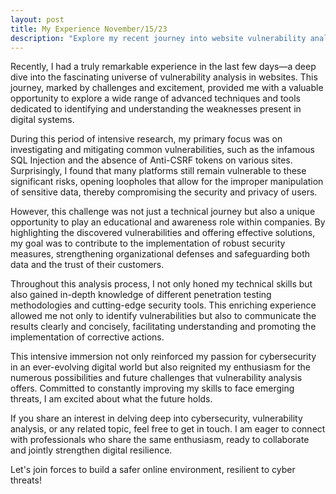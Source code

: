 ```yaml
---
layout: post
title: My Experience November/15/23
description: "Explore my recent journey into website vulnerability analysis, from technical challenges to raising awareness about cybersecurity. Strengthening skills and dedicated to a safer online environment."
---
```


Recently, I had a truly remarkable experience in the last few days—a deep dive into the fascinating universe of vulnerability analysis in websites. This journey, marked by challenges and excitement, provided me with a valuable opportunity to explore a wide range of advanced techniques and tools dedicated to identifying and understanding the weaknesses present in digital systems.

During this period of intensive research, my primary focus was on investigating and mitigating common vulnerabilities, such as the infamous SQL Injection and the absence of Anti-CSRF tokens on various sites. Surprisingly, I found that many platforms still remain vulnerable to these significant risks, opening loopholes that allow for the improper manipulation of sensitive data, thereby compromising the security and privacy of users.

However, this challenge was not just a technical journey but also a unique opportunity to play an educational and awareness role within companies. By highlighting the discovered vulnerabilities and offering effective solutions, my goal was to contribute to the implementation of robust security measures, strengthening organizational defenses and safeguarding both data and the trust of their customers.

Throughout this analysis process, I not only honed my technical skills but also gained in-depth knowledge of different penetration testing methodologies and cutting-edge security tools. This enriching experience allowed me not only to identify vulnerabilities but also to communicate the results clearly and concisely, facilitating understanding and promoting the implementation of corrective actions.

This intensive immersion not only reinforced my passion for cybersecurity in an ever-evolving digital world but also reignited my enthusiasm for the numerous possibilities and future challenges that vulnerability analysis offers. Committed to constantly improving my skills to face emerging threats, I am excited about what the future holds.

If you share an interest in delving deep into cybersecurity, vulnerability analysis, or any related topic, feel free to get in touch. I am eager to connect with professionals who share the same enthusiasm, ready to collaborate and jointly strengthen digital resilience.

Let's join forces to build a safer online environment, resilient to cyber threats!